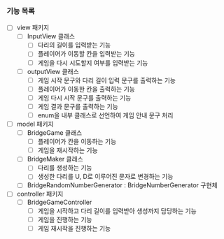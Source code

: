 ### 기능 목록

- [ ] view 패키지
  - [ ] InputView 클래스
    - [ ] 다리의 길이를 입력받는 기능
    - [ ] 플레이어가 이동할 칸을 입력받는 기능
    - [ ] 게임을 다시 시도할지 여부를 입력받는 기능
  - [ ] outputView 클래스
    - [ ] 게임 시작 문구와 다리 길이 입력 문구를 출력하는 기능
    - [ ] 플레이어가 이동한 칸을 출력하는 기능
    - [ ] 게임 다시 시작 문구를 출력하는 기능
    - [ ] 게임 결과 문구를 출력하는 기능
    - [ ] enum을 내부 클래스로 선언하여 게임 안내 문구 처리
- [ ] model 패키지
  - [ ] BridgeGame 클래스
    - [ ] 플레이어가 칸을 이동하는 기능
    - [ ] 게임을 재시작하는 기능
  - [ ] BridgeMaker 클래스
    - [ ] 다리를 생성하는 기능
    - [ ] 생성한 다리를 U, D로 이루어진 문자로 변경하는 기능
  - [ ] BridgeRandomNumberGenerator : BridgeNumberGenerator 구현체
- [ ] controller 패키지
  - [ ] BridgeGameController
    - [ ] 게임을 시작하고 다리 길이를 입력받아 생성까지 담당하는 기능
    - [ ] 게임을 진행하는 기능
    - [ ] 게임 재시작을 진행하는 기능